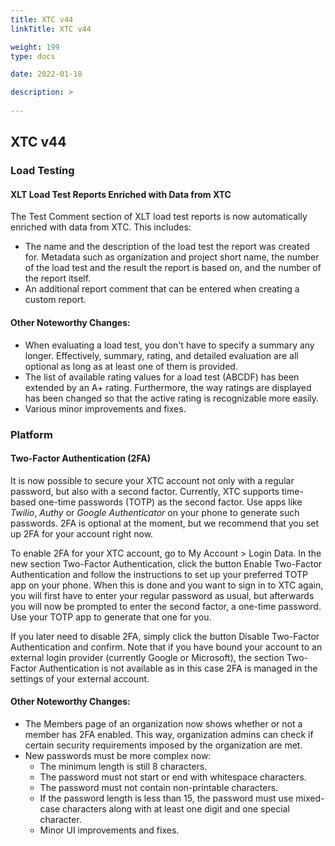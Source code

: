 ```yaml
---
title: XTC v44
linkTitle: XTC v44

weight: 199
type: docs

date: 2022-01-18

description: >
    
---
```


## XTC v44


### Load Testing
#### XLT Load Test Reports Enriched with Data from XTC
The Test Comment section of XLT load test reports is now automatically enriched with data from XTC. This includes:
- The name and the description of the load test the report was created for. Metadata such as organization and project short name, the number of the load test and the result the report is based on, and the number of the report itself.
- An additional report comment that can be entered when creating a custom report.

#### Other Noteworthy Changes:
- When evaluating a load test, you don't have to specify a summary any longer. Effectively, summary, rating, and detailed evaluation are all optional as long as at least one of them is provided.
- The list of available rating values for a load test (ABCDF) has been extended by an A+ rating. Furthermore, the way ratings are displayed has been changed so that the active rating is recognizable more easily.
- Various minor improvements and fixes.

### Platform
#### Two-Factor Authentication (2FA)
It is now possible to secure your XTC account not only with a regular password, but also with a second factor. Currently, XTC supports time-based one-time passwords (TOTP) as the second factor. Use apps like *Twilio*, *Authy* or *Google Authenticator* on your phone to generate such passwords. 2FA is optional at the moment, but we recommend that you set up 2FA for your account right now.

To enable 2FA for your XTC account, go to My Account > Login Data. In the new section Two-Factor Authentication, click the button Enable Two-Factor Authentication and follow the instructions to set up your preferred TOTP app on your phone. When this is done and you want to sign in to XTC again, you will first have to enter your regular password as usual, but afterwards you will now be prompted to enter the second factor, a one-time password. Use your TOTP app to generate that one for you.

If you later need to disable 2FA, simply click the button Disable Two-Factor Authentication and confirm.
Note that if you have bound your account to an external login provider (currently Google or Microsoft), the section Two-Factor Authentication is not available as in this case 2FA is managed in the settings of your external account.

#### Other Noteworthy Changes:
- The Members page of an organization now shows whether or not a member has 2FA enabled. This way, organization admins can check if certain security requirements imposed by the organization are met.
- New passwords must be more complex now:
    * The minimum length is still 8 characters.
    * The password must not start or end with whitespace characters.
    * The password must not contain non-printable characters.
    * If the password length is less than 15, the password must use mixed-case characters along with at least one digit and one special character.
    * Minor UI improvements and fixes.
